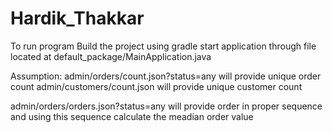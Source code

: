 # Hardik_Thakkar

To run program 
Build the project using gradle
start application through file located at default_package/MainApplication.java

Assumption:
admin/orders/count.json?status=any will provide unique order count
admin/customers/count.json will provide unique customer count

admin/orders/orders.json?status=any will provide order in proper sequence and using this sequence calculate the meadian order value
